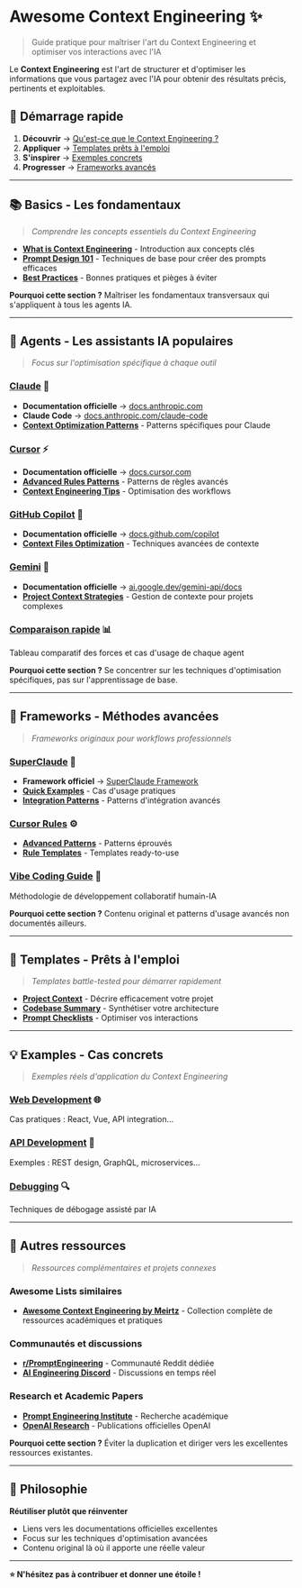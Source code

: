 # Awesome Context Engineering ✨

> Guide pratique pour maîtriser l'art du Context Engineering et optimiser vos interactions avec l'IA

Le **Context Engineering** est l'art de structurer et d'optimiser les informations que vous partagez avec l'IA pour obtenir des résultats précis, pertinents et exploitables.

## 🚀 Démarrage rapide

1. **Découvrir** → [Qu'est-ce que le Context Engineering ?](basics/what-is-context-engineering.md)
2. **Appliquer** → [Templates prêts à l'emploi](templates/)
3. **S'inspirer** → [Exemples concrets](examples/)
4. **Progresser** → [Frameworks avancés](frameworks/)

---

## 📚 Basics - Les fondamentaux

> *Comprendre les concepts essentiels du Context Engineering*

- **[What is Context Engineering](basics/what-is-context-engineering.md)** - Introduction aux concepts clés
- **[Prompt Design 101](basics/prompt-design-101.md)** - Techniques de base pour créer des prompts efficaces
- **[Best Practices](basics/best-practices.md)** - Bonnes pratiques et pièges à éviter

**Pourquoi cette section ?** Maîtriser les fondamentaux transversaux qui s'appliquent à tous les agents IA.

---

## 🤖 Agents - Les assistants IA populaires

> *Focus sur l'optimisation spécifique à chaque outil*

### [Claude](agents/claude/) 🎯
- **Documentation officielle** → [docs.anthropic.com](https://docs.anthropic.com/en/docs/intro-to-claude)
- **Claude Code** → [docs.anthropic.com/claude-code](https://docs.anthropic.com/en/docs/claude-code)
- **[Context Optimization Patterns](agents/claude/prompt-templates/)** - Patterns spécifiques pour Claude

### [Cursor](agents/cursor/) ⚡
- **Documentation officielle** → [docs.cursor.com](https://docs.cursor.com/)
- **[Advanced Rules Patterns](agents/cursor/rules-patterns/)** - Patterns de règles avancés
- **[Context Engineering Tips](agents/cursor/workflow-tips/)** - Optimisation des workflows

### [GitHub Copilot](agents/github-copilot/) 🔧
- **Documentation officielle** → [docs.github.com/copilot](https://docs.github.com/en/copilot)
- **[Context Files Optimization](agents/github-copilot/context-files/)** - Techniques avancées de contexte

### [Gemini](agents/gemini/) 🌟
- **Documentation officielle** → [ai.google.dev/gemini-api/docs](https://ai.google.dev/gemini-api/docs)
- **[Project Context Strategies](agents/gemini/project-context/)** - Gestion de contexte pour projets complexes

### [Comparaison rapide](agents/quick-comparison.md) 📊
Tableau comparatif des forces et cas d'usage de chaque agent

**Pourquoi cette section ?** Se concentrer sur les techniques d'optimisation spécifiques, pas sur l'apprentissage de base.

---

## 🎯 Frameworks - Méthodes avancées

> *Frameworks originaux pour workflows professionnels*

### [SuperClaude](frameworks/superclaude/) 🌟
- **Framework officiel** → [SuperClaude Framework](https://github.com/SuperClaude-Org/SuperClaude_Framework)
- **[Quick Examples](frameworks/superclaude/examples/)** - Cas d'usage pratiques
- **[Integration Patterns](frameworks/superclaude/integration-patterns.md)** - Patterns d'intégration avancés

### [Cursor Rules](frameworks/cursor-rules/) ⚙️
- **[Advanced Patterns](frameworks/cursor-rules/basic-patterns.md)** - Patterns éprouvés
- **[Rule Templates](frameworks/cursor-rules/templates/)** - Templates ready-to-use

### [Vibe Coding Guide](frameworks/vibe-coding-guide.md) 🎨
Méthodologie de développement collaboratif humain-IA

**Pourquoi cette section ?** Contenu original et patterns d'usage avancés non documentés ailleurs.

---

## 📝 Templates - Prêts à l'emploi

> *Templates battle-tested pour démarrer rapidement*

- **[Project Context](templates/project-context.md)** - Décrire efficacement votre projet
- **[Codebase Summary](templates/codebase-summary.md)** - Synthétiser votre architecture
- **[Prompt Checklists](templates/prompt-checklists.md)** - Optimiser vos interactions

---

## 💡 Examples - Cas concrets

> *Exemples réels d'application du Context Engineering*

### [Web Development](examples/web-development/) 🌐
Cas pratiques : React, Vue, API integration...

### [API Development](examples/api-development/) 🔗
Exemples : REST design, GraphQL, microservices...

### [Debugging](examples/debugging/) 🔍
Techniques de débogage assisté par IA

---

## 🔗 Autres ressources

> *Ressources complémentaires et projets connexes*

### Awesome Lists similaires
- **[Awesome Context Engineering by Meirtz](https://github.com/Meirtz/Awesome-Context-Engineering)** - Collection complète de ressources académiques et pratiques

### Communautés et discussions
- **[r/PromptEngineering](https://reddit.com/r/PromptEngineering)** - Communauté Reddit dédiée
- **[AI Engineering Discord](https://discord.gg/ai-engineering)** - Discussions en temps réel

### Research et Academic Papers
- **[Prompt Engineering Institute](https://promptengineering.institute/)** - Recherche académique
- **[OpenAI Research](https://openai.com/research/)** - Publications officielles OpenAI

**Pourquoi cette section ?** Éviter la duplication et diriger vers les excellentes ressources existantes.

---

## 🎯 Philosophie

**Réutiliser plutôt que réinventer** 
- Liens vers les documentations officielles excellentes
- Focus sur les techniques d'optimisation avancées
- Contenu original là où il apporte une réelle valeur

---

**⭐ N'hésitez pas à contribuer et donner une étoile !**